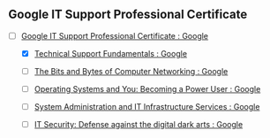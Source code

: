 ## Google IT Support Professional Certificate

- [ ] [Google IT Support Professional Certificate : Google ](https://www.coursera.org/professional-certificates/google-it-support)

    - [X] [Technical Support Fundamentals : Google ](https://www.coursera.org/learn/technical-support-fundamentals)

    - [ ] [The Bits and Bytes of Computer Networking : Google ](https://www.coursera.org/learn/computer-networking)

    - [ ] [Operating Systems and You: Becoming a Power User : Google ](https://www.coursera.org/learn/os-power-user)

    - [ ] [System Administration and IT Infrastructure Services : Google ](https://www.coursera.org/learn/system-administration-it-infrastructure-services)

    - [ ] [IT Security: Defense against the digital dark arts : Google ](https://www.coursera.org/learn/it-security)